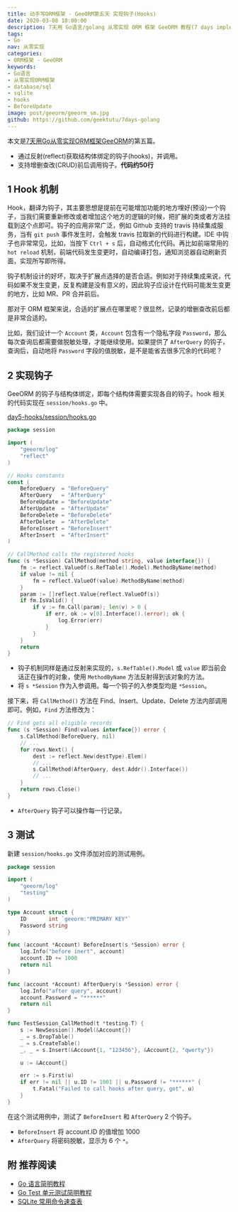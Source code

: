 ```yaml
---
title: 动手写ORM框架 - GeeORM第五天 实现钩子(Hooks)
date: 2020-03-08 18:00:00
description: 7天用 Go语言/golang 从零实现 ORM 框架 GeeORM 教程(7 days implement golang object relational mapping framework from scratch tutorial)，动手写 ORM 框架，参照 gorm, xorm 的实现。通过反射(reflect)获取结构体绑定的钩子(hooks)，并调用；支持增删查改(CRUD)前后调用钩子。
tags:
- Go
nav: 从零实现
categories:
- ORM框架 - GeeORM
keywords:
- Go语言
- 从零实现ORM框架
- database/sql
- sqlite
- hooks
- BeforeUpdate
image: post/geeorm/geeorm_sm.jpg
github: https://github.com/geektutu/7days-golang
---
```


本文是[7天用Go从零实现ORM框架GeeORM](https://geektutu.com/post/geeorm.html)的第五篇。

- 通过反射(reflect)获取结构体绑定的钩子(hooks)，并调用。
- 支持增删查改(CRUD)前后调用钩子。**代码约50行**

## 1 Hook 机制

Hook，翻译为钩子，其主要思想是提前在可能增加功能的地方埋好(预设)一个钩子，当我们需要重新修改或者增加这个地方的逻辑的时候，把扩展的类或者方法挂载到这个点即可。钩子的应用非常广泛，例如 Github 支持的 travis 持续集成服务，当有 `git push` 事件发生时，会触发 travis 拉取新的代码进行构建。IDE 中钩子也非常常见，比如，当按下 `Ctrl + s` 后，自动格式化代码。再比如前端常用的 `hot reload` 机制，前端代码发生变更时，自动编译打包，通知浏览器自动刷新页面，实现所写即所得。

钩子机制设计的好坏，取决于扩展点选择的是否合适。例如对于持续集成来说，代码如果不发生变更，反复构建是没有意义的，因此钩子应设计在代码可能发生变更的地方，比如 MR、PR 合并前后。

那对于 ORM 框架来说，合适的扩展点在哪里呢？很显然，记录的增删查改前后都是非常合适的。

比如，我们设计一个 `Account` 类，`Account` 包含有一个隐私字段 `Password`，那么每次查询后都需要做脱敏处理，才能继续使用。如果提供了 `AfterQuery` 的钩子，查询后，自动地将 `Password` 字段的值脱敏，是不是能省去很多冗余的代码呢？

## 2 实现钩子

GeeORM 的钩子与结构体绑定，即每个结构体需要实现各自的钩子。hook 相关的代码实现在 `session/hooks.go` 中。

[day5-hooks/session/hooks.go](https://github.com/geektutu/7days-golang/tree/master/gee-orm/day5-hooks/session)

```go
package session

import (
	"geeorm/log"
	"reflect"
)

// Hooks constants
const (
	BeforeQuery  = "BeforeQuery"
	AfterQuery   = "AfterQuery"
	BeforeUpdate = "BeforeUpdate"
	AfterUpdate  = "AfterUpdate"
	BeforeDelete = "BeforeDelete"
	AfterDelete  = "AfterDelete"
	BeforeInsert = "BeforeInsert"
	AfterInsert  = "AfterInsert"
)

// CallMethod calls the registered hooks
func (s *Session) CallMethod(method string, value interface{}) {
	fm := reflect.ValueOf(s.RefTable().Model).MethodByName(method)
	if value != nil {
		fm = reflect.ValueOf(value).MethodByName(method)
	}
	param := []reflect.Value{reflect.ValueOf(s)}
	if fm.IsValid() {
		if v := fm.Call(param); len(v) > 0 {
			if err, ok := v[0].Interface().(error); ok {
				log.Error(err)
			}
		}
	}
	return
}
```

- 钩子机制同样是通过反射来实现的，`s.RefTable().Model` 或 `value` 即当前会话正在操作的对象，使用 `MethodByName` 方法反射得到该对象的方法。
- 将 `s *Session` 作为入参调用。每一个钩子的入参类型均是 `*Session`。

接下来，将 `CallMethod()` 方法在 Find、Insert、Update、Delete 方法内部调用即可。例如，`Find` 方法修改为：

```go
// Find gets all eligible records
func (s *Session) Find(values interface{}) error {
	s.CallMethod(BeforeQuery, nil)
    // ...
    for rows.Next() {
        dest := reflect.New(destType).Elem()
        // ...
        s.CallMethod(AfterQuery, dest.Addr().Interface())
        // ...
	}
	return rows.Close()
}
```

- `AfterQuery` 钩子可以操作每一行记录。

## 3 测试

新建 `session/hooks.go` 文件添加对应的测试用例。

```go
package session

import (
	"geeorm/log"
	"testing"
)

type Account struct {
	ID       int `geeorm:"PRIMARY KEY"`
	Password string
}

func (account *Account) BeforeInsert(s *Session) error {
	log.Info("before inert", account)
	account.ID += 1000
	return nil
}

func (account *Account) AfterQuery(s *Session) error {
	log.Info("after query", account)
	account.Password = "******"
	return nil
}

func TestSession_CallMethod(t *testing.T) {
	s := NewSession().Model(&Account{})
	_ = s.DropTable()
	_ = s.CreateTable()
	_, _ = s.Insert(&Account{1, "123456"}, &Account{2, "qwerty"})

	u := &Account{}

	err := s.First(u)
	if err != nil || u.ID != 1001 || u.Password != "******" {
		t.Fatal("Failed to call hooks after query, got", u)
	}
}
```

在这个测试用例中，测试了 `BeforeInsert` 和 `AfterQuery` 2 个钩子。

- `BeforeInsert` 将 account.ID 的值增加 1000
- `AfterQuery` 将密码脱敏，显示为 6 个 `*`。

## 附 推荐阅读

- [Go 语言简明教程](https://geektutu.com/post/quick-golang.html)
- [Go Test 单元测试简明教程](https://geektutu.com/post/quick-go-test.html)
- [SQLite 常用命令速查表](https://geektutu.com/post/cheat-sheet-sqlite.html)